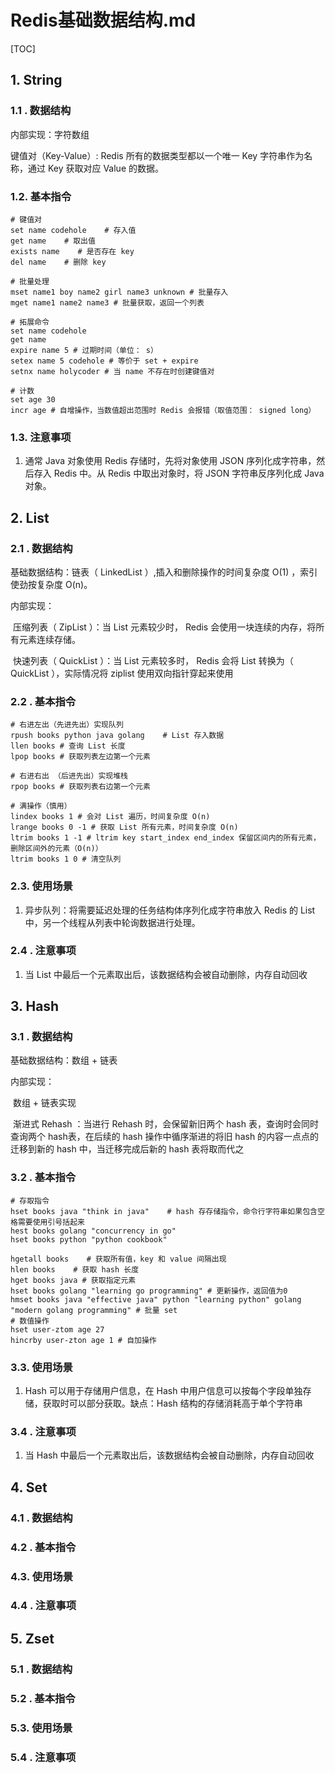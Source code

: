 # Redis基础数据结构.md

[TOC]

## 1. String

### 1.1 . 数据结构

内部实现：字符数组

键值对（Key-Value）:  Redis 所有的数据类型都以一个唯一 Key 字符串作为名称，通过 Key 获取对应 Value 的数据。

### 1.2.  基本指令

```shell
# 键值对
set name codehole    # 存入值
get name    # 取出值
exists name    # 是否存在 key
del name    # 删除 key

# 批量处理
mset name1 boy name2 girl name3 unknown # 批量存入
mget name1 name2 name3 # 批量获取，返回一个列表

# 拓展命令
set name codehole
get name 
expire name 5 # 过期时间（单位： s）
setex name 5 codehole # 等价于 set + expire
setnx name holycoder # 当 name 不存在时创建键值对

# 计数
set age 30
incr age # 自增操作，当数值超出范围时 Redis 会报错（取值范围： signed long）
```

### 1.3.  注意事项

1. 通常 Java 对象使用 Redis 存储时，先将对象使用 JSON 序列化成字符串，然后存入 Redis 中。从 Redis 中取出对象时，将 JSON 字符串反序列化成 Java对象。

## 2. List

### 2.1 . 数据结构

基础数据结构：链表（ LinkedList ）,插入和删除操作的时间复杂度 O(1) ，索引使劲按复杂度 O(n)。

内部实现：

​        压缩列表（ ZipList ）：当 List 元素较少时， Redis 会使用一块连续的内存，将所有元素连续存储。

​        快速列表（ QuickList ）：当 List 元素较多时， Redis 会将 List 转换为（ QuickList ），实际情况将 ziplist 使用双向指针穿起来使用

### 2.2 . 基本指令

```shell
# 右进左出（先进先出）实现队列
rpush books python java golang    # List 存入数据
llen books # 查询 List 长度
lpop books # 获取列表左边第一个元素

# 右进右出 （后进先出）实现堆栈
rpop books # 获取列表右边第一个元素 

# 满操作（慎用）
lindex books 1 # 会对 List 遍历，时间复杂度 O(n) 
lrange books 0 -1 # 获取 List 所有元素，时间复杂度 O(n)  
ltrim books 1 -1 # ltrim key start_index end_index 保留区间内的所有元素，删除区间外的元素（O(n)）
ltrim books 1 0 # 清空队列
```

### 2.3. 使用场景

1. 异步队列：将需要延迟处理的任务结构体序列化成字符串放入 Redis 的 List 中，另一个线程从列表中轮询数据进行处理。

### 2.4 . 注意事项

1. 当 List 中最后一个元素取出后，该数据结构会被自动删除，内存自动回收

## 3. Hash

### 3.1 . 数据结构

基础数据结构：数组 + 链表

内部实现：

​        数组 + 链表实现

​        渐进式 Rehash ：当进行 Rehash 时，会保留新旧两个 hash  表，查询时会同时查询两个 hash表，在后续的 hash 操作中循序渐进的将旧 hash 的内容一点点的迁移到新的 hash 中，当迁移完成后新的 hash 表将取而代之

### 3.2 . 基本指令

```shell
# 存取指令
hset books java "think in java"    # hash 存存储指令，命令行字符串如果包含空格需要使用引号括起来
hest books golang "concurrency in go" 
hset books python "python cookbook"

hgetall books    # 获取所有值，key 和 value 间隔出现
hlen books    # 获取 hash 长度
hget books java # 获取指定元素
hset books golang "learning go programming" # 更新操作，返回值为0
hmset books java "effective java" python "learning python" golang "modern golang programming" # 批量 set
# 数值操作
hset user-ztom age 27
hincrby user-zton age 1 # 自加操作
```

### 3.3. 使用场景

1. Hash 可以用于存储用户信息，在 Hash 中用户信息可以按每个字段单独存储，获取时可以部分获取。缺点：Hash 结构的存储消耗高于单个字符串

### 3.4 . 注意事项

1. 当 Hash 中最后一个元素取出后，该数据结构会被自动删除，内存自动回收

## 4. Set

### 4.1 . 数据结构

### 4.2 . 基本指令

### 4.3. 使用场景

### 4.4 . 注意事项

## 5. Zset

### 5.1 . 数据结构

### 5.2 . 基本指令

### 5.3. 使用场景

### 5.4 . 注意事项
